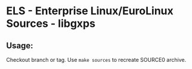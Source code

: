 # ELS - Enterprise Linux/EuroLinux Sources - libgxps
 
## Usage:
  Checkout branch or tag. Use `make sources` to recreate  SOURCE0 archive.
